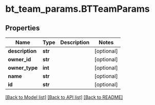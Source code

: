 # bt_team_params.BTTeamParams

## Properties
Name | Type | Description | Notes
------------ | ------------- | ------------- | -------------
**description** | **str** |  | [optional] 
**owner_id** | **str** |  | [optional] 
**owner_type** | **int** |  | [optional] 
**name** | **str** |  | [optional] 
**id** | **str** |  | [optional] 

[[Back to Model list]](../README.md#documentation-for-models) [[Back to API list]](../README.md#documentation-for-api-endpoints) [[Back to README]](../README.md)


